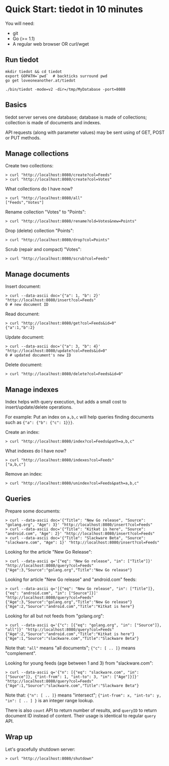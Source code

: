 # Quick Start: tiedot in 10 minutes

You will need:

- git
- Go (>= 1.1)
- A regular web browser OR curl/wget

## Run tiedot

    mkdir tiedot && cd tiedot
    export GOPATH=`pwd`  # backticks surround pwd
    go get loveoneanother.at/tiedot

    ./bin/tiedot -mode=v2 -dir=/tmp/MyDatabase -port=8080

## Basics

tiedot server serves one database; database is made of collections; collection is made of documents and indexes.

API requests (along with parameter values) may be sent using of GET, POST or PUT methods.

## Manage collections

Create two collections:

    > curl "http://localhost:8080/create?col=Feeds"
    > curl "http://localhost:8080/create?col=Votes"

What collections do I have now?

    > curl "http://localhost:8080/all"
    ["Feeds","Votes"]

Rename collection "Votes" to "Points":

    > curl "http://localhost:8080/rename?old=Votes&new=Points"

Drop (delete) collection "Points":

    > curl "http://localhost:8080/drop?col=Points"

Scrub (repair and compact) "Votes":

    > curl "http://localhost:8080/scrub?col=Feeds"

## Manage documents

Insert document:

    > curl --data-ascii doc='{"a": 1, "b": 2}' "http://localhost:8080/insert?col=Feeds"
    0 # new document ID

Read document:

    > curl "http://localhost:8080/get?col=Feeds&id=0"
    {"a":1,"b":2}

Update document:

    > curl --data-ascii doc='{"a": 3, "b": 4}' "http://localhost:8080/update?col=Feeds&id=0"
    0 # updated document's new ID

Delete document:

    > curl "http://localhost:8080/delete?col=Feeds&id=0"

## Manage indexes

Index helps with query execution, but adds a small cost to insert/update/delete operations.

For example: Put an index on `a,b,c` will help queries finding documents such as `{"a": {"b": {"c": 1}}}`.

Create an index:

    > curl "http://localhost:8080/index?col=Feeds&path=a,b,c"

What indexes do I have now?

    > curl "http://localhost:8080/indexes?col=Feeds"
    ["a,b,c"]

Remove an index:

    > curl "http://localhost:8080/unindex?col=Feeds&path=a,b,c"

## Queries

Prepare some documents:

    > curl --data-ascii doc='{"Title": "New Go release", "Source": "golang.org", "Age": 3}' "http://localhost:8080/insert?col=Feeds"
    > curl --data-ascii doc='{"Title": "Kitkat is here", "Source": "android.com", "Age": 2}' "http://localhost:8080/insert?col=Feeds"
    > curl --data-ascii doc='{"Title": "Slackware Beta", "Source": "slackware.com", "Age": 1}' "http://localhost:8080/insert?col=Feeds"

Looking for the article "New Go Release":

    > curl --data-ascii q='{"eq": "New Go release", "in": ["Title"]}' "http://localhost:8080/query?col=Feeds"
    {"Age":3,"Source":"golang.org","Title":"New Go release"}

Looking for article "New Go release" and "android.com" feeds:

    > curl --data-ascii q='[{"eq": "New Go release", "in": ["Title"]}, {"eq": "android.com", "in": ["Source"]}]' "http://localhost:8080/query?col=Feeds"
    {"Age":3,"Source":"golang.org","Title":"New Go release"}
    {"Age":2,"Source":"android.com","Title":"Kitkat is here"}

Looking for all but not feeds from "golang.org":

    > curl --data-ascii q='{"c": [{"eq": "golang.org", "in": ["Source"]}, "all"]}' "http://localhost:8080/query?col=Feeds"
    {"Age":2,"Source":"android.com","Title":"Kitkat is here"}
    {"Age":1,"Source":"slackware.com","Title":"Slackware Beta"}

Note that: `"all"` means "all documents"; `{"c": [ .. ]}` means "complement". 

Looking for young feeds (age between 1 and 3) from "slackware.com":

    > curl --data-ascii q='{"n": [{"eq": "slackware.com", "in": ["Source"]}, {"int-from": 1, "int-to": 3, "in": ["Age"]}]}' "http://localhost:8080/query?col=Feeds"
    {"Age":1,"Source":"slackware.com","Title":"Slackware Beta"}

Note that: `{"n": [ .. ]}` means "intersect"; `{"int-from": x, "int-to": y, "in": [ .. ] }` is an integer range lookup.

There is also `count` API to return number of results, and `queryID` to return document ID instead of content. Their usage is identical to regular `query` API.

## Wrap up

Let's gracefully shutdown server:

    > curl "http://localhost:8080/shutdown"